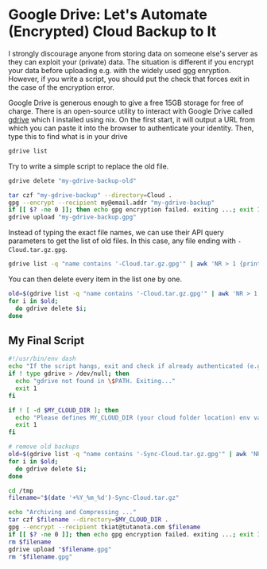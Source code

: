 # Google Drive: Let's Automate (Encrypted) Cloud Backup to It

I strongly discourage anyone from storing data on someone else's server as they can exploit your (private) data. The situation is different if you encrypt your data before uploading e.g. with the widely used [gpg](https://gnupg.org/) enryption. However, if you write a script, you should put the check that forces exit in the case of the encryption error.

Google Drive is generous enough to give a free 15GB storage for free of charge. There is an open-source utility to interact with Google Drive called [gdrive](https://github.com/prasmussen/gdrive) which I installed using nix. On the first start, it will output a URL from which you can paste it into the browser to authenticate your identity. Then, type this to find what is in your drive

```bash
gdrive list
```

Try to write a simple script to replace the old file.

```bash
gdrive delete "my-gdrive-backup-old"

tar czf "my-gdrive-backup" --directory=Cloud .
gpg --encrypt --recipient my@email.addr "my-gdrive-backup"
if [[ $? -ne 0 ]]; then echo gpg encryption failed. exiting ...; exit 1; fi;
gdrive upload "my-gdrive-backup.gpg"
```

Instead of typing the exact file names, we can use their API query parameters to get the list of old files. In this case, any file ending with `-Cloud.tar.gz.gpg`.

```bash
gdrive list -q "name contains '-Cloud.tar.gz.gpg'" | awk 'NR > 1 {print $1}'
```

You can then delete every item in the list one by one.

```bash
old=$(gdrive list -q "name contains '-Cloud.tar.gz.gpg'" | awk 'NR > 1 {print $1}')
for i in $old;
  do gdrive delete $i;
done
```

## My Final Script

```bash
#!/usr/bin/env dash
echo "If the script hangs, exit and check if already authenticated (e.g. by typing gdrive list)."
if ! type gdrive > /dev/null; then
  echo "gdrive not found in \$PATH. Exiting..."
  exit 1
fi

if ! [ -d $MY_CLOUD_DIR ]; then
  echo "Please defines MY_CLOUD_DIR (your cloud folder location) env variable somewhere. Exiting..."
  exit 1
fi

# remove old backups
old=$(gdrive list -q "name contains '-Sync-Cloud.tar.gz.gpg'" | awk 'NR > 1 {print $1}')
for i in $old;
  do gdrive delete $i;
done

cd /tmp
filename="$(date '+%Y_%m_%d')-Sync-Cloud.tar.gz"

echo "Archiving and Compressing ..."
tar czf $filename --directory=$MY_CLOUD_DIR .
gpg --encrypt --recipient tkiat@tutanota.com $filename
if [[ $? -ne 0 ]]; then echo gpg encryption failed. exiting ...; exit 1; fi;
rm $filename
gdrive upload "$filename.gpg"
rm "$filename.gpg"
```
